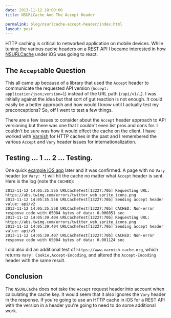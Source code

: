 ```yaml
---
date: 2013-11-12 18:00:00
title: NSURLCache And The Accept Header

permalink: blog/nsurlcache-accept-header/index.html
layout: post
---
```


HTTP caching is critical to networked application on mobile devices. While tuning the various cache headers on a REST API I became interested in how [NSURLCache](https://developer.apple.com/library/ios/documentation/Cocoa/Reference/Foundation/Classes/NSURLCache_Class/Reference/Reference.html) under iOS was going to react.

## The `Accept`able Question

This all came up because of a library that used the `Accept` header to communicate the requested API version (`Accept: application/json;version=1`) instead of the URL path (`/api/v1/…`). I was initially against the idea but that sort of gut reaction is not enough. It could easily be a better approach and how would I know until I actually test my preconceptions? So, off I went to test a few things.

There are a few issues to consider about the `Accept` header approach to API versioning but there was one that I couldn't even list pros and cons for. I couldn't be sure was how it would effect the cache on the client. I have worked with [Varnish](https://www.varnish-cache.org) for HTTP caches in the past and I remembered the various `Accept` and `Vary` header issues for internationalization.

## Testing … 1 … 2 … Testing.

One quick [example iOS app](https://github.com/mzsanford/URLCacheTest) later and it was confirmed. A page with no `Vary` header (or `Vary: *`) will hit the cache no matter what `Accept` header is sent. Here is the log (note the `CACHED`):

    2013-11-12 14:05:35.555 URLCacheTest[13227:70b] Requesting URL: https://abs.twimg.com/errors/twitter_web_sprite_icons.png
    2013-11-12 14:05:35.556 URLCacheTest[13227:70b] Sending accept header value: api/v2
    2013-11-12 14:05:35.558 URLCacheTest[13227:70b] CACHED: Non-error response code with 65084 bytes of data: 0.000851 sec
    2013-11-12 14:05:39.404 URLCacheTest[13227:70b] Requesting URL: https://abs.twimg.com/errors/twitter_web_sprite_icons.png
    2013-11-12 14:05:39.404 URLCacheTest[13227:70b] Sending accept header value: api/v3
    2013-11-12 14:05:39.407 URLCacheTest[13227:70b] CACHED: Non-error response code with 65084 bytes of data: 0.001124 sec

I did also did an additional test of `https://www.varnish-cache.org`, which returns `Vary: Cookie,Accept-Encoding`, and altered the `Accept-Encoding` header with the same result.

## Conclusion

The `NSURLCache` does not take the `Accept` request header into account when calculating the cache key. It would seem that it also ignores the `Vary` header in the response. If you're going to use an HTTP cache in iOS for a REST API with the version in a header you're going to need to do some additional work.

